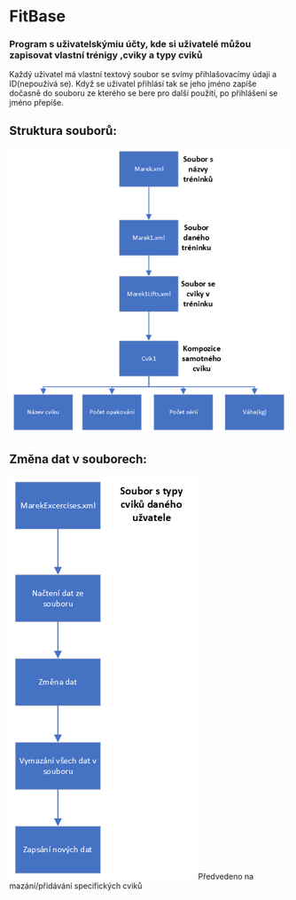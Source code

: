 # FitBase
### Program s uživatelskýmiu účty, kde si uživatelé můžou zapisovat vlastní trénigy ,cviky a typy cviků


Každý uživatel má vlastní textový soubor se svímy přihlašovacímy údaji a ID(nepoužívá se). Když se uživatel přihlásí tak se jeho jméno zapíše dočasně do souboru ze kterého se bere pro další použití, po přihlášení se jméno přepíše.


## Struktura souborů:
![Digram souborů](https://github.com/MarekDomas/CviceniDb/blob/master/Diagram%20soubor%C5%AF.png)

## Změna dat v souborech: 
![Měnění dat v souboru](https://github.com/MarekDomas/CviceniDb/blob/master/Zm%C4%9Bna%20dat%20v%20souboru.png)
Předvedeno na mazání/přidávání specifických cviků
